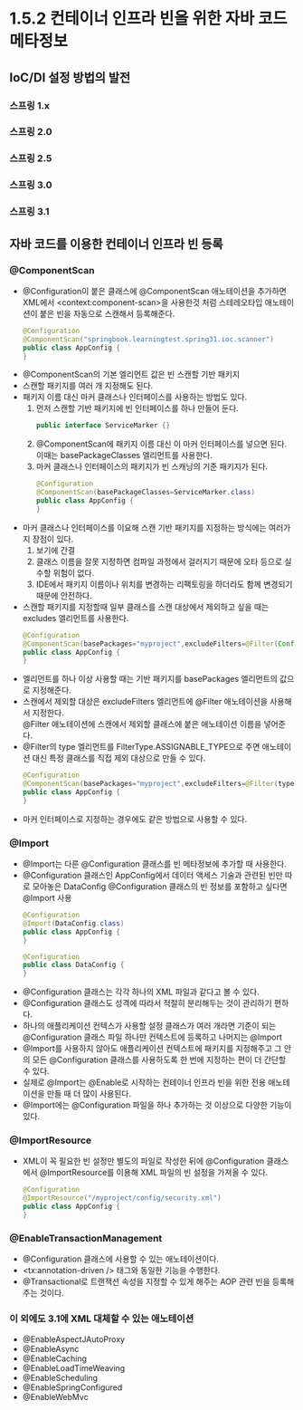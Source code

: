 # 1.5.2 컨테이너 인프라 빈을 위한 자바 코드 메타정보
## IoC/DI 설정 방법의 발전
### 스프링 1.x
### 스프링 2.0
### 스프링 2.5
### 스프링 3.0
### 스프링 3.1

## 자바 코드를 이용한 컨테이너 인프라 빈 등록
### @ComponentScan
- @Configuration이 붙은 클래스에 @ComponentScan 애노테이션을 추가하면 XML에서 \<context:component-scan>을 사용한것 처럼 스테레오타입 애노테이션이 붙은 빈을 자동으로 스캔해서 등록해준다.
  ```java
  @Configuration
  @ComponentScan("springbook.learningtest.spring31.ioc.scanner")
  public class AppConfig {
  }
  ```
- @ComponentScan의 기본 엘리먼트 값은 빈 스캔할 기반 패키지
- 스캔할 패키지를 여러 개 지정해도 된다.
- 패키지 이름 대신 마커 클래스나 인터페이스를 사용하는 방법도 있다.
  1. 먼저 스캔할 기반 패키지에 빈 인터페이스를 하나 만들어 둔다.
     ```java
     public interface ServiceMarker {}
     ```
  2. @ComponentScan에 패키지 이름 대신 이 마커 인터페이스를 넣으면 된다. 이때는 basePackageClasses 엘리먼트를 사용한다.
  3. 마커 클래스나 인터페이스의 패키지가 빈 스캐닝의 기준 패키지가 된다.
     ```java
     @Configuration
     @ComponentScan(basePackageClasses=ServiceMarker.class)
     public class AppConfig {
     }
     ```
- 마커 클래스나 인터페이스를 이요해 스캔 기반 패키지를 지정하는 방식에는 여러가지 장점이 있다.
  1. 보기에 간결
  2. 클래스 이름을 잘못 지정하면 컴파일 과정에서 걸러지기 때문에 오타 등으로 실수할 위험이 없다.
  3. IDE에서 패키지 이름이나 위치를 변경하는 리팩토링을 하더라도 함께 변경되기 때문에 안전하다.
- 스캔할 패키지를 지정할때 일부 클래스를 스캔 대상에서 제외하고 싶을 때는 excludes 엘리먼트를 사용한다.
  ```java
  @Configuration
  @ComponentScan(basePackages="myproject",excludeFilters=@Filter(Configuration.class))
  public class AppConfig {
  }
  ```
- 엘리먼트를 하나 이상 사용할 때는 기반 패키지를 basePackages 엘리먼트의 값으로 지정해준다.
- 스캔에서 제외할 대상은 excludeFilters 엘리먼트에 @Filter 애노테이션을 사용해서 지정한다.   
  @Filter 애노테이션에 스캔에서 제외할 클래스에 붙은 애노테이션 이름을 넣어준다.
- @Filter의 type 엘리먼트를 FilterType.ASSIGNABLE_TYPE으로 주면 애노테이션 대신 특정 클래스를 직접 제외 대상으로 만들 수 있다.
  ```java
  @Configuration
  @ComponentScan(basePackages="myproject",excludeFilters=@Filter(type=FilterType.ASSIGNABLE_TYPE, value=AppConfig.class))
  public class AppConfig {
  }
  ```
- 마커 인터페이스로 지정하는 경우에도 같은 방법으로 사용할 수 있다.

### @Import
- @Import는 다른 @Configuration 클래스를 빈 메타정보에 추가할 때 사용한다.
- @Configuration 클래스인 AppConfig에서 데이터 액세스 기술과 관련된 빈만 따로 모아놓은 DataConfig @Configuration 클래스의 빈 정보를 포함하고 싶다면 @Import 사용
  ```java
  @Configuration
  @Import(DataConfig.class)
  public class AppConfig {
  }

  @Configuration
  public class DataConfig {
  }
  ```
- @Configuration 클래스는 각각 하나의 XML 파일과 같다고 볼 수 있다.
- @Configuration 클래스도 성격에 따라서 적절히 분리해두는 것이 관리하기 편하다.
- 하나의 애플리케이션 컨텍스가 사용할 설정 클래스가 여러 개라면 기준이 되는 @Configuration 클래스 파일 하나만 컨텍스트에 등록하고 나머지는 @Import
- @Import를 사용하지 않아도 애플리케이션 컨텍스트에 패키지를 지정해주고 그 안의 모든 @Configuration 클래스를 사용하도록 한 번에 지정하는 편이 더 간단할 수 있다.
- 실제로 @Import는 @Enable로 시작하는 컨테이너 인프라 빈을 위한 전용 애노테이션을 만들 때 더 많이 사용된다.
- @Import에는 @Configuration 파일을 하나 추가하는 것 이상으로 다양한 기능이 있다.

### @ImportResource
- XML이 꼭 필요한 빈 설정만 별도의 파일로 작성한 뒤에 @Configuration 클래스에서 @ImportResource를 이용해 XML 파일의 빈 설정을 가져올 수 있다.
  ```java
  @Configuration
  @ImportResource("/myproject/config/security.xml")
  public class AppConfig {
  }
  ```

### @EnableTransactionManagement
- @Configuration 클래스에 사용할 수 있는 애노테이션이다.
- \<tx:annotation-driven /> 태그와 동일한 기능을 수행한다.
- @Transactional로 트랜잭션 속성을 지정할 수 있게 해주는 AOP 관련 빈을 등록해주는 것이다.

### 이 외에도 3.1에 XML 대체할 수 있는 애노테이션
- @EnableAspectJAutoProxy
- @EnableAsync
- @EnableCaching
- @EnableLoadTimeWeaving
- @EnableScheduling
- @EnableSpringConfigured
- @EnableWebMvc
